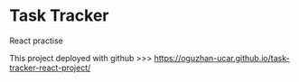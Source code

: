 # Task Tracker 

React practise

This project deployed with github >>> https://oguzhan-ucar.github.io/task-tracker-react-project/
